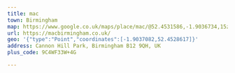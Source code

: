 ```yaml
---
title: mac
town: Birmingham
map: https://www.google.co.uk/maps/place/mac/@52.4531586,-1.9036734,15z/data=!4m5!3m4!1s0x0:0xa4d283214b49be64!8m2!3d52.4531586!4d-1.9036734
url: https://macbirmingham.co.uk/
geo: '{"type":"Point","coordinates":[-1.9037082,52.4528617]}'
address: Cannon Hill Park, Birmingham B12 9QH, UK
plus_code: 9C4WF33W+4G

---
```


